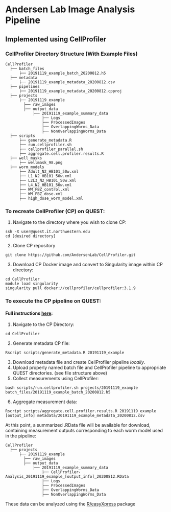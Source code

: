 # Andersen Lab Image Analysis Pipeline
## Implemented using CellProfiler

### CellProfiler Directory Structure (With Example Files)

```
CellProfiler
  ├── batch_files
      ├── 20191119_example_batch_20200812.h5
  ├── metadata
      ├── 20191119_example_metadata_20200812.csv
  ├── pipelines
      ├── 20191119_example_metadata_20200812.cpproj
  ├── projects
      ├── 20191119_example
        ├── raw_images
        ├── output_data
            ├── 20191119_example_summary_data
                ├── Logs
                ├── ProcessedImages
                ├── OverlappingWorms_Data
                ├── NonOverlappingWorms_Data
  ├── scripts
      ├── generate_metadata.R
      ├── run.cellprofiler.sh
      ├── cellprofiler_parallel.sh
      ├── aggregate.cell.profiler.results.R
  ├── well_masks
      ├── wellmask_98.png
  ├── worm_models
      ├── Adult_N2_HB101_50w.xml
      ├── L1_N2_HB101_50w.xml
      ├── L2L3_N2_HB101_50w.xml
      ├── L4_N2_HB101_50w.xml
      ├── WM_FBZ_control.xml
      ├── WM_FBZ_dose.xml
      ├── high_dose_worm_model.xml
```

### To recreate CellProfiler (CP) on QUEST:
1) Navigate to the directory where you wish to clone CP:
```
ssh -X user@quest.it.northwestern.edu
cd [desired directory]
```
2) Clone CP repository
```
git clone https://github.com/AndersenLab/CellProfiler.git
```
3) Download CP Docker image and convert to Singularity image within CP directory:
```
cd CellProfiler
module load singularity
singularity pull docker://cellprofiler/cellprofiler:3.1.9
```

### To execute the CP pipeline on QUEST:
#### Full instructions [here](https://docs.google.com/document/d/1IfnxFeNoG0JehJquMV_DorH5KpUsRJAg2OYdpBFppcM/edit):
1) Navigate to the CP Directory:
```
cd CellProfiler
```
2) Generate metadata CP file:
```
Rscript scripts/generate_metadata.R 20191119_example
```
3) Download metadata file and create CellProfiler pipeline *locally*. 
4) Upload properly named batch file and CellProfiler pipeline to appropriate QUEST directories. (see file structure above)
5) Collect measurements using CellProfiler:
```
bash scripts/run.cellprofiler.sh projects/20191119_example batch_files/20191119_example_batch_20200812.h5
```
6) Aggregate measurement data:
```
Rscript scripts/aggregate.cell.profiler.results.R 20191119_example [output_info] metadata/20191119_example_metadata_20200812.csv
```
At this point, a summarized .RData file will be available for download, containing measurement outputs corresponding to each worm model used in the pipeline:
```
CellProfiler
  ├── projects
      ├── 20191119_example
        ├── raw_images
        ├── output_data
            ├── 20191119_example_summary_data
                ├── CellProfiler-Analysis_20191119_example_[output_info]_20200812.RData
                ├── Logs
                ├── ProcessedImages
                ├── OverlappingWorms_Data
                ├── NonOverlappingWorms_Data
```
These data can be analyzed using the [R/easyXpress](https://github.com/AndersenLab/easyXpress) package 
